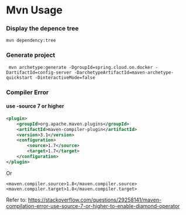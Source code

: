 # Mvn Usage

### Display the depence tree

    mvn dependency:tree

### Generate project

```shell
 mvn archetype:generate -DgroupId=spring.cloud.on.docker -DartifactId=config-server -DarchetypeArtifactId=maven-archetype-quickstart -DinteractiveMode=false
```

### Compiler Error

#### use -source 7 or higher

```xml
<plugin>
    <groupId>org.apache.maven.plugins</groupId>
    <artifactId>maven-compiler-plugin</artifactId>
    <version>3.1</version>
    <configuration>
        <source>1.7</source>
        <target>1.7</target>
    </configuration>
</plugin>
```

Or 

```
<maven.compiler.source>1.8</maven.compiler.source>
<maven.compiler.target>1.8</maven.compiler.target>
```

Refer to: https://stackoverflow.com/questions/29258141/maven-compilation-error-use-source-7-or-higher-to-enable-diamond-operator